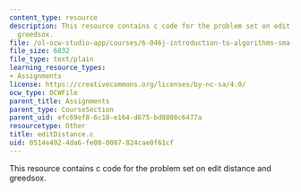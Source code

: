 ```yaml
---
content_type: resource
description: This resource contains c code for the problem set on edit distance and
  greedsox.
file: /ol-ocw-studio-app/courses/6-046j-introduction-to-algorithms-sma-5503-fall-2005/0514e4924da6fe080087824cae0f61cf_editDistance.c
file_size: 6832
file_type: text/plain
learning_resource_types:
- Assignments
license: https://creativecommons.org/licenses/by-nc-sa/4.0/
ocw_type: OCWFile
parent_title: Assignments
parent_type: CourseSection
parent_uid: efc69ef8-6c18-e164-d675-bd8808c6477a
resourcetype: Other
title: editDistance.c
uid: 0514e492-4da6-fe08-0087-824cae0f61cf
---
```

This resource contains c code for the problem set on edit distance and greedsox.